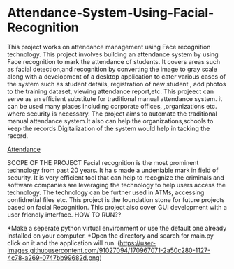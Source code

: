 # Attendance-System-Using-Facial-Recognition
This project works on attendance management using Face recognition technology.
This project involves building an attendance system by using Face recognition to mark the attendance of students. 
It covers  areas such as facial detection,and recognition by converting the image to gray scale along with a development of a 
desktop application to cater various cases of the system such as student details, registration of new student , add photos to the training dataset,
viewing attendance report,etc.
This projeect can serve as an efficient substitute for traditional manual attendance system. it can be used many places including corporate offices,
,organizations etc. where security is necessary.
The project aims to automate the traditional manual attendance system.It also can help the organizations,schools to keep the records.Digitalization of the system
would help in tacking the record.

[Attendance](https://user-images.githubusercontent.com/91027094/170967071-2a50c280-1127-4c78-a269-0747bb99682d.png)



SCOPE OF THE PROJECT
Facial recognition is the most prominent technology from past 20 years. It ha s made a undeniable mark in field of security. 
It is very efficient tool that can help to recognize the criminals and software companies are leveraging the technology to help users access the technology.
The technology can be further used in ATMs, accessing confidnetial files etc. This project is the foundation stone for future projects based on 
facial Recognition.
This project also cover GUI development with a user friendly interface.
HOW TO RUN??

*Make a seperate python virtual environment or use the default one already installed on your 
computer.
*Open the directory and search for main.py click on it and the application will run.
(https://user-images.githubusercontent.com/91027094/170967071-2a50c280-1127-4c78-a269-0747bb99682d.png)
